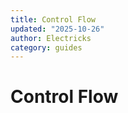 ```yaml
---
title: Control Flow
updated: "2025-10-26"
author: Electricks
category: guides
---
```


# Control Flow


